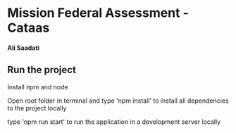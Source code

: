 # Mission Federal Assessment - Cataas
#### Ali Saadati

## Run the project 

Install npm and node

Open root folder in terminal and type 'npm install' to install all dependencies to the project locally

type 'npm run start' to run the application in a development server locally

